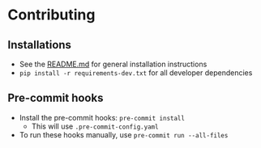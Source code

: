 # Contributing

## Installations

- See the [README.md](README.md) for general installation instructions
- `pip install -r requirements-dev.txt` for all developer dependencies


## Pre-commit hooks

- Install the pre-commit hooks: `pre-commit install`
  - This will use `.pre-commit-config.yaml`
- To run these hooks manually, use `pre-commit run --all-files`


